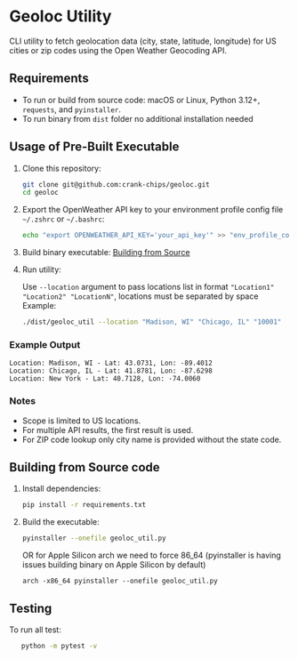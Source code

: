 # Geoloc Utility

CLI utility to fetch geolocation data (city, state, latitude, longitude) for US cities or zip codes using the Open Weather Geocoding API.

## Requirements
- To run or build from source code: macOS or Linux, Python 3.12+, `requests`, and `pyinstaller`.
- To run binary from `dist` folder no additional installation needed

## Usage of Pre-Built Executable
1. Clone this repository:
   ```bash
   git clone git@github.com:crank-chips/geoloc.git
   cd geoloc
2. Export the OpenWeather API key to your environment profile config file `~/.zshrc` or `~/.bashrc`:
   ```bash
   echo "export OPENWEATHER_API_KEY='your_api_key'" >> "env_profile_config_file"
3. Build binary executable: [Building from Source](#building-from-Source)
4. Run utility:

   Use `--location` argument to pass locations list in format `"Location1" "Location2" "LocationN"`, locations must be separated by space
   Example:
   ```bash
   ./dist/geoloc_util --location "Madison, WI" "Chicago, IL" "10001"
   
  ### Example Output
   ```
   Location: Madison, WI - Lat: 43.0731, Lon: -89.4012
   Location: Chicago, IL - Lat: 41.8781, Lon: -87.6298
   Location: New York - Lat: 40.7128, Lon: -74.0060
   ```

### Notes
- Scope is limited to US locations.
- For multiple API results, the first result is used.
- For ZIP code lookup only city name is provided without the state code.

## Building from Source code

1. Install dependencies:
   ```bash
   pip install -r requirements.txt
2. Build the executable:
   ```bash
   pyinstaller --onefile geoloc_util.py
   ```
   OR for Apple Silicon arch we need to force 86_64 (pyinstaller is having issues building binary on Apple Silicon by default)
   ```
   arch -x86_64 pyinstaller --onefile geoloc_util.py
   ```

## Testing
   To run all test:
   ```bash
      python -m pytest -v
   ```